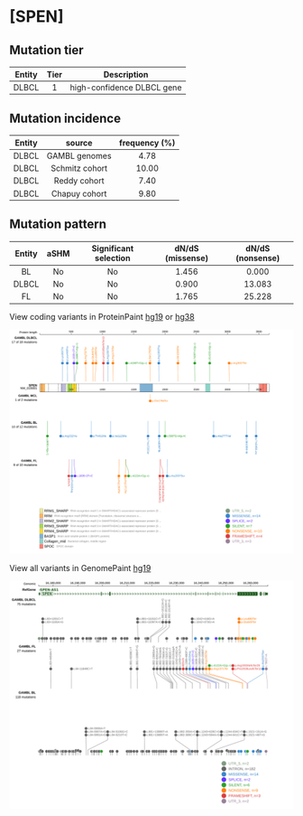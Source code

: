 # [SPEN]

## Mutation tier

|Entity|Tier|Description               |
|:------:|:----:|--------------------------|
|DLBCL |1   |high-confidence DLBCL gene|
## Mutation incidence

|Entity|source        |frequency (%)|
|:------:|:--------------:|:-------------:|
|DLBCL |GAMBL genomes | 4.78        |
|DLBCL |Schmitz cohort|10.00        |
|DLBCL |Reddy cohort  | 7.40        |
|DLBCL |Chapuy cohort | 9.80        |

## Mutation pattern

|Entity|aSHM|Significant selection|dN/dS (missense)|dN/dS (nonsense)|
|:------:|:----:|:---------------------:|:----------------:|:----------------:|
|BL    |No  |No                   |1.456           | 0.000          |
|DLBCL |No  |No                   |0.900           |13.083          |
|FL    |No  |No                   |1.765           |25.228          |



View coding variants in ProteinPaint [hg19](https://www.bcgsc.ca/downloads/morinlab/GAMBL/test/genes/SPEN_protein.html)  or [hg38](https://www.bcgsc.ca/downloads/morinlab/GAMBL/test/genes/SPEN_protein_hg38.html)

![image](images/proteinpaint/SPEN_NM_015001.svg)

View all variants in GenomePaint [hg19](https://www.bcgsc.ca/downloads/morinlab/GAMBL/test/genes/SPEN.html)

![image](images/proteinpaint/SPEN.svg)
